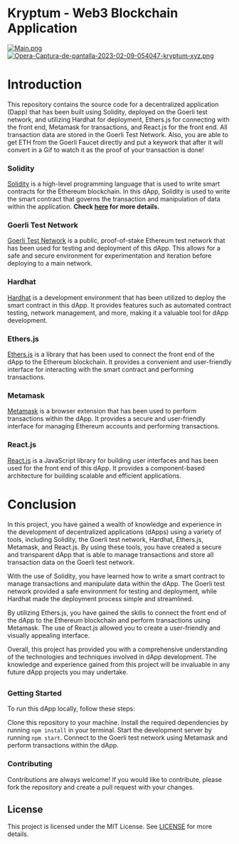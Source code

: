 # Kryptum - Web3 Blockchain Application
[![Main.png](https://i.postimg.cc/5N1HgBf4/Main.png)](https://postimg.cc/G97hhsBV)
[![Opera-Captura-de-pantalla-2023-02-09-054047-kryptum-xyz.png](https://i.postimg.cc/QdqHHLqD/Opera-Captura-de-pantalla-2023-02-09-054047-kryptum-xyz.png)](https://postimg.cc/87j1003X)

# Introduction
This repository contains the source code for a decentralized application (Dapp) that has been built using Solidity, deployed on the Goerli test network, and utilizing Hardhat for deployment, Ethers.js for connecting with the front end, Metamask for transactions, and React.js for the front end. All transaction data are stored in the Goerli Test Network. Also, you are able to get ETH from the Goerli Faucet directly and put a keywork that after it will convert in a Gif to watch it as the proof of your transaction is done!

### Solidity
[Solidity](https://soliditylang.org) is a high-level programming language that is used to write smart contracts for the Ethereum blockchain. In this dApp, Solidity is used to write the smart contract that governs the transaction and manipulation of data within the application.
**Check [here](https://opensource.org/licenses/MIT) for more details.**

### Goerli Test Network
[Goerli Test Network](https://goerli.net) is a public, proof-of-stake Ethereum test network that has been used for testing and deployment of this dApp. This allows for a safe and secure environment for experimentation and iteration before deploying to a main network.

### Hardhat
[Hardhat](https://hardhat.org) is a development environment that has been utilized to deploy the smart contract in this dApp. It provides features such as automated contract testing, network management, and more, making it a valuable tool for dApp development.

### Ethers.js
[Ethers.js](https://docs.ethers.org/v5/) is a library that has been used to connect the front end of the dApp to the Ethereum blockchain. It provides a convenient and user-friendly interface for interacting with the smart contract and performing transactions.

### Metamask
[Metamask](https://metamask.io) is a browser extension that has been used to perform transactions within the dApp. It provides a secure and user-friendly interface for managing Ethereum accounts and performing transactions.

### React.js
[React.js](https://es.reactjs.org) is a JavaScript library for building user interfaces and has been used for the front end of this dApp. It provides a component-based architecture for building scalable and efficient applications.

# Conclusion
In this project, you have gained a wealth of knowledge and experience in the development of decentralized applications (dApps) using a variety of tools, including Solidity, the Goerli test network, Hardhat, Ethers.js, Metamask, and React.js. By using these tools, you have created a secure and transparent dApp that is able to manage transactions and store all transaction data on the Goerli test network.

With the use of Solidity, you have learned how to write a smart contract to manage transactions and manipulate data within the dApp. The Goerli test network provided a safe environment for testing and deployment, while Hardhat made the deployment process simple and streamlined.

By utilizing Ethers.js, you have gained the skills to connect the front end of the dApp to the Ethereum blockchain and perform transactions using Metamask. The use of React.js allowed you to create a user-friendly and visually appealing interface.

Overall, this project has provided you with a comprehensive understanding of the technologies and techniques involved in dApp development. The knowledge and experience gained from this project will be invaluable in any future dApp projects you may undertake.

##

### Getting Started
To run this dApp locally, follow these steps:

Clone this repository to your machine.
Install the required dependencies by running `npm install` in your terminal.
Start the development server by running `npm start`.
Connect to the Goerli test network using Metamask and perform transactions within the dApp.

### Contributing
Contributions are always welcome! If you would like to contribute, please fork the repository and create a pull request with your changes.

## License
This project is licensed under the MIT License. See [LICENSE](https://opensource.org/licenses/MIT) for more details.

